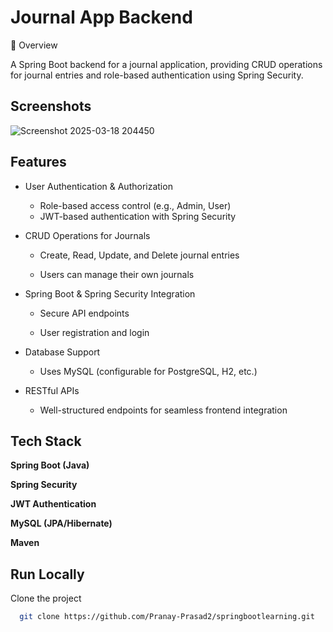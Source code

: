 
# Journal App Backend 


🚀 Overview

A Spring Boot backend for a journal application, providing CRUD operations for journal entries and role-based authentication using Spring Security.


## Screenshots

![Screenshot 2025-03-18 204450](https://github.com/user-attachments/assets/873b75b5-60b0-426f-b263-b27818c38d79)



## Features

- User Authentication & Authorization
    - Role-based access control (e.g., Admin, User)
    - JWT-based authentication with Spring Security

- CRUD Operations for Journals

    - Create, Read, Update, and Delete journal entries

    - Users can manage their own journals

- Spring Boot & Spring Security Integration

    - Secure API endpoints

    - User registration and login

- Database Support

    - Uses MySQL (configurable for PostgreSQL, H2, etc.)

- RESTful APIs

    - Well-structured endpoints for seamless frontend integration


## Tech Stack

**Spring Boot (Java)**

**Spring Security**

**JWT Authentication**

**MySQL (JPA/Hibernate)**

**Maven**
## Run Locally

Clone the project

```bash
  git clone https://github.com/Pranay-Prasad2/springbootlearning.git
```

